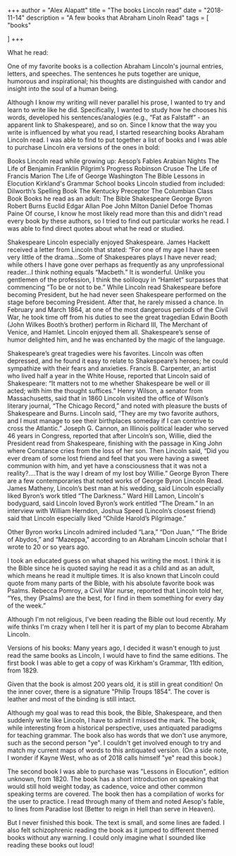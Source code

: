 +++
author = "Alex Alapatt"
title = "The books Lincoln read"
date = "2018-11-14"
description = "A few books that Abraham Linoln Read"
tags = [
    "books"

]
+++

What he read:

One of my favorite books is a collection Abraham Lincoln's journal entries, letters, and speeches. The sentences he puts together are unique, humorous and inspirational; his thoughts are distinguished with candor and insight into the soul of a human being.

Although I know my writing will never parallel his prose, I wanted to try and learn to write like he did. Specifically, I wanted to study how he chooses his words, developed his sentences/analogies (e.g., “Fat as Falstaff” - an apparent link to Shakespeare), and so on. Since I know that the way you write is influenced by what you read, I started researching books Abraham Lincoln read. I was able to find to put together a list of books and I was able to purchase Lincoln era versions of the ones in bold:

Books Lincoln read while growing up:
Aesop’s Fables
Arabian Nights
The Life of Benjamin Franklin
Pilgrim’s Progress
Robinson Crusoe
The Life of Francis Marion
The Life of George Washington
The Bible
Lessons in Elocution
Kirkland's Grammar
School books Lincoln studied from included:
Dilworth’s Spelling Book
The Kentucky Preceptor
The Columbian Class Book
Books he read as an adult:
The Bible
Shakespeare
George Byron
Robert Burns
Euclid
Edgar Allan Poe
John Milton
Daniel Defoe
Thomas Paine
Of course, I know he most likely read more than this and didn't read every book by these authors, so I tried to find out particular works he read. I was able to find direct quotes about what he read or studied.

Shakespeare
Lincoln especially enjoyed Shakespeare. James Hackett received a letter from Lincoln that stated:
 “For one of my age I have seen very little of the drama…Some of Shakespeares plays I have never read; while others I have gone over perhaps as frequently as any unprofessional reader…I think nothing equals “Macbeth.” It is wonderful. Unlike you gentlemen of the profession, I think the soliloquy in “Hamlet” surpasses that commencing “To be or not to be.”
While Lincoln read Shakespeare before becoming President, but he had never seen Shakespeare performed on the stage before becoming President. After that, he rarely missed a chance. In February and March 1864, at one of the most dangerous periods of the Civil War, he took time off from his
duties to see the great tragedian Edwin Booth (John Wilkes Booth’s brother) perform in Richard III, The Merchant of Venice, and Hamlet. Lincoln enjoyed them all. Shakespeare’s sense of humor delighted him, and he was enchanted by the magic of the language.

Shakespeare’s great tragedies were his favorites. Lincoln was often depressed, and he found it easy to relate to Shakespeare’s heroes; he could sympathize with their fears and anxieties. Francis B. Carpenter, an artist who lived half a year in the White House, reported that Lincoln said of Shakespeare:
“It matters not to me whether Shakespeare be well or ill acted; with him the thought suffices.” 
Henry Wilson, a senator from Massachusetts, said that in 1860 Lincoln visited the office of Wilson’s literary journal, “The Chicago Record,” and noted with pleasure the busts of Shakespeare and Burns. Lincoln said,
“They are my two favorite authors, and I must manage to see their birthplaces someday if I can contrive to cross the Atlantic.” 
Joseph G. Cannon, an Illinois political leader who served 46 years in Congress, reported that after Lincoln’s son, Willie, died the President read from Shakespeare, finishing with the passage in King John where Constance cries from the loss of her son. Then Lincoln said,
“Did you ever dream of some lost friend and feel that you were having a sweet communion with him, and yet have a consciousness that it was not a reality?….That is the way I dream of my lost boy Willie.”
George Byron
There are a few contemporaries that noted works of George Byron Lincoln Read. James Matheny, Lincoln’s best man at his wedding, said Lincoln especially liked Byron’s work titled “The Darkness.” Ward Hill Lamon, Lincoln's bodyguard, said Lincoln loved Byron’s work entitled “The Dream.” In an interview with William Herndon, Joshua Speed (Lincoln’s closest friend) said that Lincoln especially liked “Childe Harold’s Pilgrimage.”

Other Byron works Lincoln admired included “Lara,” “Don Juan,” “The Bride of Abydos,” and “Mazeppa," according to an Abraham Lincoln scholar that I wrote to 20 or so years ago.

I took an educated guess on what shaped his writing the most. I think it is the Bible since he is quoted saying he read it as a child and as an adult, which means he read it multiple times. It is also known that Lincoln could quote from many parts of the Bible, with his absolute favorite book was Psalms. Rebecca Pomroy, a Civil War nurse, reported that Lincoln told her, “Yes, they (Psalms) are the best, for I find in them something for every day of the week.”

Although I'm not religious, I've been reading the Bible out loud recently. My wife thinks I'm crazy when I tell her it is part of my plan to become Abraham Lincoln.

Versions of his books: 
Many years ago, I decided it wasn't enough to just read the same books as Lincoln, I would have to find the same editions. The first book I was able to get a copy of was Kirkham's Grammar, 11th edition, from 1829.


Given that the book is almost 200 years old, it is still in great condition! On the inner cover, there is a signature "Philip Troups 1854".  The cover is leather and most of the binding is still intact.

Although my goal was to read this book, the Bible, Shakespeare, and then suddenly write like Lincoln, I have to admit I missed the mark. The book, while interesting from a historical perspective, uses antiquated paradigms for teaching grammar. The book also has words that we don't use anymore, such as the second person "ye". I couldn't get involved enough to try and match my current maps of words to this antiquated version. (On a side note, I wonder if Kayne West, who as of 2018 calls himself "ye" read this book.)

The second book I was able to purchase was "Lessons in Elocution", edition unknown, from 1820. The book has a short introduction on speaking that would still hold weight today, as cadence, voice and other common speaking terms are covered. The book then has a compilation of works for the user to practice. I read through many of them and noted Aesop's fable, to lines from Paradise lost (Better to reign in Hell than serve in Heaven).





But I never finished this book. The text is small, and some lines are faded. I also felt schizophrenic reading the book as it jumped to different themed books without any warning. I could only imagine what I sounded like reading these books out loud!



